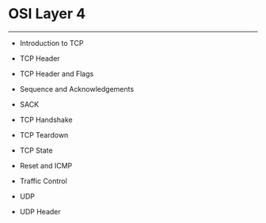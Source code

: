 # OSI Layer 4

---

* Introduction to TCP

* TCP Header

* TCP Header and Flags

* Sequence and Acknowledgements

* SACK

* TCP Handshake

* TCP Teardown

* TCP State

* Reset and ICMP

* Traffic Control

* UDP

* UDP Header



